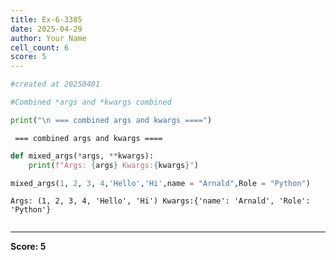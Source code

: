 ```yaml
---
title: Ex-6-3385
date: 2025-04-29
author: Your Name
cell_count: 6
score: 5
---
```


```python
#created at 20250401
```


```python
#Combined *args and *kwargs combined
```


```python
print("\n === combined args and kwargs ====")
```

    
     === combined args and kwargs ====



```python
def mixed_args(*args, **kwargs):
    print(f"Args: {args} Kwargs:{kwargs}")
```


```python
mixed_args(1, 2, 3, 4,'Hello','Hi',name = "Arnald",Role = "Python")
```

    Args: (1, 2, 3, 4, 'Hello', 'Hi') Kwargs:{'name': 'Arnald', 'Role': 'Python'}



```python

```


---
**Score: 5**